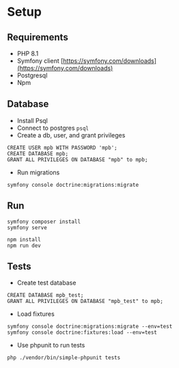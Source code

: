 # Setup

## Requirements
* PHP 8.1
* Symfony client [https://symfony.com/downloads](https://symfony.com/downloads)
* Postgresql
* Npm

## Database

* Install Psql
* Connect to postgres `psql`
* Create a db, user, and grant privileges

```
CREATE USER mpb WITH PASSWORD 'mpb';
CREATE DATABASE mpb;
GRANT ALL PRIVILEGES ON DATABASE "mpb" to mpb;
```

* Run migrations

```
symfony console doctrine:migrations:migrate
```

## Run

```
symfony composer install
symfony serve
```
```
npm install
npm run dev 
```


## Tests

* Create test database
```
CREATE DATABASE mpb_test;
GRANT ALL PRIVILEGES ON DATABASE "mpb_test" to mpb;
```

* Load fixtures
```
symfony console doctrine:migrations:migrate --env=test
symfony console doctrine:fixtures:load --env=test
```
* Use phpunit to run tests
```
php ./vendor/bin/simple-phpunit tests
```